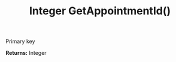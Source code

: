 ﻿---
uid: crmscript_ref_NSAppointmentSyncData_GetAppointmentId
title: Integer GetAppointmentId()
intellisense: NSAppointmentSyncData.GetAppointmentId
keywords: NSAppointmentSyncData, GetAppointmentId
so.topic: reference
---

Primary key

**Returns:** Integer


